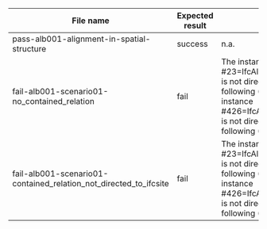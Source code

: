 | File name                                                         | Expected result | Error log                                                                                                                                                                                                                                  | Description                                                                                  |
|-------------------------------------------------------------------|-----------------|--------------------------------------------------------------------------------------------------------------------------------------------------------------------------------------------------------------------------------------------|----------------------------------------------------------------------------------------------|
| pass-alb001-alignment-in-spatial-structure                        | success         | n.a.                                                                                                                                                                                                                                       |                                                                                              |
| fail-alb001-scenario01-no_contained_relation                      | fail            | The instance #23=IfcAlignment('2HT2$vx...FINED.) is not directly contained (in) the following (1) instances: IfcSite; The instance #426=IfcAlignment('1pJ$fx...FINED.) is not directly contained (in) the following (1) instances: IfcSite | There is no IFCRELCONTAINEDINSPATIALSTRUCTURE relation between IFCALIGNMENT and IFCSITE      |
| fail-alb001-scenario01-contained_relation_not_directed_to_ifcsite | fail            | The instance #23=IfcAlignment('2HT2$vx...FINED.) is not directly contained (in) the following (1) instances: IfcSite; The instance #426=IfcAlignment('1pJ$fx...FINED.) is not directly contained (in) the following (1) instances: IfcSite | The IFCRELCONTAINEDINSPATIALSTRUCTURE relation links IFCALIGNMENT to IFCBUILDING not IFCSITE |
